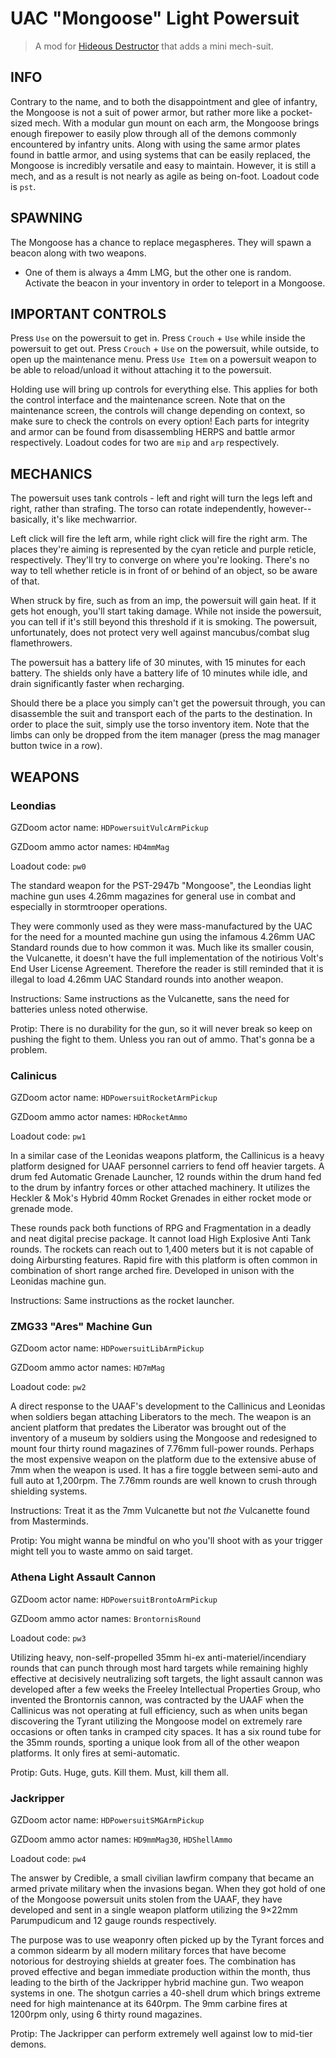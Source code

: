 # UAC "Mongoose" Light Powersuit
> A mod for [Hideous Destructor](https://codeberg.org/mc776/HideousDestructor/) that adds a mini mech-suit.

## INFO

Contrary to the name, and to both the disappointment and glee of infantry, the Mongoose is not a suit
of power armor, but rather more like a pocket-sized mech. With a modular gun mount on each arm,
the Mongoose brings enough firepower to easily plow through all of the demons commonly encountered
by infantry units. Along with using the same armor plates found in battle armor, and using
systems that can be easily replaced, the Mongoose is incredibly versatile and easy to maintain.
However, it is still a mech, and as a result is not nearly as agile as being on-foot. Loadout code is `pst`.

## SPAWNING

The Mongoose has a chance to replace megaspheres. They will spawn a beacon along with two weapons.
- One of them is always a 4mm LMG, but the other one is random. Activate the beacon in your
inventory in order to teleport in a Mongoose.

## IMPORTANT CONTROLS

Press `Use` on the powersuit to get in.
Press `Crouch` + `Use` while inside the powersuit to get out.
Press `Crouch` + `Use` on the powersuit, while outside, to open up the maintenance menu.
Press `Use Item` on a powersuit weapon to be able to reload/unload it without attaching 
it to the powersuit.

Holding use will bring up controls for everything else. This applies for both the control
interface and the maintenance screen. Note that on the maintenance screen, the controls will
change depending on context, so make sure to check the controls on every option! Each parts for integrity and armor can be found from disassembling HERPS and battle armor respectively. Loadout codes for two are `mip` and `arp` respectively.

## MECHANICS

The powersuit uses tank controls - left and right will turn the legs left and right, rather than
strafing. The torso can rotate independently, however--basically, it's like mechwarrior.

Left click will fire the left arm, while right click will fire the right arm. The places they're
aiming is represented by the cyan reticle and purple reticle, respectively. They'll try to
converge on where you're looking. There's no way to tell whether reticle is in front of or behind
of an object, so be aware of that.

When struck by fire, such as from an imp, the powersuit will gain heat. If it gets hot enough, 
you'll start taking damage. While not inside the powersuit, you can tell if it's still beyond 
this threshold if it is smoking. The powersuit, unfortunately, does not protect very well against 
mancubus/combat slug flamethrowers.

The powersuit has a battery life of 30 minutes, with 15 minutes for each battery. The shields
only have a battery life of 10 minutes while idle, and drain significantly faster when recharging.

Should there be a place you simply can't get the powersuit through, you can disassemble the suit
and transport each of the parts to the destination. In order to place the suit, simply use the
torso inventory item. Note that the limbs can only be dropped from the item manager (press
the mag manager button twice in a row).

## WEAPONS

### Leondias
GZDoom actor name: `HDPowersuitVulcArmPickup`

GZDoom ammo actor names: `HD4mmMag`

Loadout code: `pw0`

The standard weapon for the PST-2947b "Mongoose", the Leondias light machine gun uses 4.26mm magazines for general use in combat and especially in stormtrooper operations.

They were commonly used as they were mass-manufactured by the UAC for the need for a mounted machine gun using the infamous 4.26mm UAC Standard rounds due to how common it was. Much like its smaller cousin, the Vulcanette, it doesn't have the full implementation of the notirious Volt's End User License Agreement. Therefore the reader is still reminded that it is illegal to load 4.26mm UAC Standard rounds into another weapon.

Instructions: Same instructions as the Vulcanette, sans the need for batteries unless noted otherwise.

Protip: There is no durability for the gun, so it will never break so keep on pushing the fight to them. Unless you ran out of ammo. That's gonna be a problem.


### Calinicus
GZDoom actor name: `HDPowersuitRocketArmPickup`

GZDoom ammo actor names: `HDRocketAmmo`

Loadout code: `pw1`

In a similar case of the Leonidas weapons platform, the Callinicus is a heavy platform designed for UAAF personnel carriers to fend off heavier targets. A drum fed Automatic Grenade Launcher, 12 rounds within the drum hand fed to the drum by infantry forces or other attached machinery. It utilizes the Heckler & Mok's Hybrid 40mm Rocket Grenades in either rocket mode or grenade mode.

These rounds pack both functions of RPG and Fragmentation in a deadly and neat digital precise package. It cannot load High Explosive Anti Tank rounds. The rockets can reach out to 1,400 meters but it is not capable of doing Airbursting features. Rapid fire with this platform is often common in combination of short range arched fire. Developed in unison with the Leonidas machine gun.

Instructions: Same instructions as the rocket launcher.


### ZMG33 "Ares" Machine Gun
GZDoom actor name: `HDPowersuitLibArmPickup`

GZDoom ammo actor names: `HD7mMag`

Loadout code: `pw2`

A direct response to the UAAF's development to the Callinicus and Leonidas when soldiers began attaching Liberators to the mech. The weapon is an ancient platform that predates the Liberator was brought out of the inventory of a museum by soldiers using the Mongoose and redesigned to mount four thirty round magazines of 7.76mm full-power rounds. Perhaps the most expensive weapon on the platform due to the extensive abuse of 7mm when the weapon is used. It has a fire toggle between semi-auto and full auto at 1,200rpm. The 7.76mm rounds are well known to crush through shielding systems.

Instructions: Treat it as the 7mm Vulcanette but not *the* Vulcanette found from Masterminds.

Protip: You might wanna be mindful on who you'll shoot with as your trigger might tell you to waste ammo on said target.


### Athena Light Assault Cannon
GZDoom actor name: `HDPowersuitBrontoArmPickup`

GZDoom ammo actor names: `BrontornisRound`

Loadout code: `pw3`

Utilizing heavy, non-self-propelled 35mm hi-ex anti-materiel/incendiary rounds that can punch through most hard targets while remaining highly effective at decisively neutralizing soft targets, the light assault cannon was developed after a few weeks the Freeley Intellectual Properties Group, who invented the Brontornis cannon, was contracted by the UAAF when the Callinicus was not operating at full efficiency, such as when units began discovering the Tyrant utilizing the Mongoose model on extremely rare occasions or often tanks in cramped city spaces. It has a six round tube for the 35mm rounds, sporting a unique look from all of the other weapon platforms. It only fires at semi-automatic.

Protip: Guts. Huge, guts. Kill them. Must, kill them all.


### Jackripper
GZDoom actor name: `HDPowersuitSMGArmPickup`

GZDoom ammo actor names: `HD9mmMag30`, `HDShellAmmo`

Loadout code: `pw4`

The answer by Credible, a small civilian lawfirm company that became an armed private military when the invasions began. When they got hold of one of the Mongoose powersuit units stolen from the UAAF, they have developed and sent in a single weapon platform utilizing the 9×22mm Parumpudicum and 12 gauge rounds respectively.

The purpose was to use weaponry often picked up by the Tyrant forces and a common sidearm by all modern military forces that have become notorious for destroying shields at greater foes. The combination has proved effective and began immediate production within the month, thus leading to the birth of the Jackripper hybrid machine gun. Two weapon systems in one. The shotgun carries a 40-shell drum which brings extreme need for high maintenance at its 640rpm. The 9mm carbine fires at 1200rpm only, using 6 thirty round magazines.

Protip: The Jackripper can perform extremely well against low to mid-tier demons.
